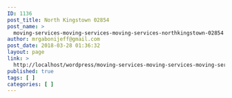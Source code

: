 ```yaml
---
ID: 1136
post_title: North Kingstown 02854
post_name: >
  moving-services-moving-services-moving-services-northkingstown-02854
author: mrgabonijeff@gmail.com
post_date: 2018-03-28 01:36:32
layout: page
link: >
  http://localhost/wordpress/moving-services-moving-services-moving-services-northkingstown-02854/
published: true
tags: [ ]
categories: [ ]
---
```

